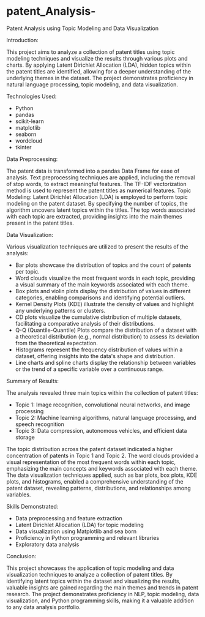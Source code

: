 # patent_Analysis-
Patent Analysis using Topic Modeling and Data Visualization

Introduction:

This project aims to analyze a collection of patent titles using topic modeling techniques and visualize the results through various plots and charts. By applying Latent Dirichlet Allocation (LDA), hidden topics within the patent titles are identified, allowing for a deeper understanding of the underlying themes in the dataset. The project demonstrates proficiency in natural language processing, topic modeling, and data visualization.

Technologies Used:

- Python
- pandas
- scikit-learn
- matplotlib
- seaborn
- wordcloud
- tkinter

Data Preprocessing:

The patent data is transformed into a pandas Data Frame for ease of analysis. Text preprocessing techniques are applied, including the removal of stop words, to extract meaningful features. The TF-IDF vectorization method is used to represent the patent titles as numerical features.
Topic Modeling:
Latent Dirichlet Allocation (LDA) is employed to perform topic modeling on the patent dataset. By specifying the number of topics, the algorithm uncovers latent topics within the titles. The top words associated with each topic are extracted, providing insights into the main themes present in the patent titles.

Data Visualization:

Various visualization techniques are utilized to present the results of the analysis:
- Bar plots showcase the distribution of topics and the count of patents per topic.
- Word clouds visualize the most frequent words in each topic, providing a visual summary of the main keywords associated with each theme.
- Box plots and violin plots display the distribution of values in different categories, enabling comparisons and identifying potential outliers.
- Kernel Density Plots (KDE) illustrate the density of values and highlight any underlying patterns or clusters.
- CD plots visualize the cumulative distribution of multiple datasets, facilitating a comparative analysis of their distributions.
- Q-Q (Quantile-Quantile) Plots compare the distribution of a dataset with a theoretical distribution (e.g., normal distribution) to assess its deviation from the theoretical expectation.
- Histograms represent the frequency distribution of values within a dataset, offering insights into the data's shape and distribution.
- Line charts and spline charts display the relationship between variables or the trend of a specific variable over a continuous range.

Summary of Results:

The analysis revealed three main topics within the collection of patent titles:
- Topic 1: Image recognition, convolutional neural networks, and image processing
- Topic 2: Machine learning algorithms, natural language processing, and speech recognition
- Topic 3: Data compression, autonomous vehicles, and efficient data storage

The topic distribution across the patent dataset indicated a higher concentration of patents in Topic 1 and Topic 2. The word clouds provided a visual representation of the most frequent words within each topic, emphasizing the main concepts and keywords associated with each theme.
The data visualization techniques applied, such as bar plots, box plots, KDE plots, and histograms, enabled a comprehensive understanding of the patent dataset, revealing patterns, distributions, and relationships among variables.


Skills Demonstrated:

- Data preprocessing and feature extraction
- Latent Dirichlet Allocation (LDA) for topic modeling
- Data visualization using Matplotlib and sea born
- Proficiency in Python programming and relevant libraries
- Exploratory data analysis

Conclusion:

This project showcases the application of topic modeling and data visualization techniques to analyze a collection of patent titles. By identifying latent topics within the dataset and visualizing the results, valuable insights are gained regarding the main themes and trends in patent research. The project demonstrates proficiency in NLP, topic modeling, data visualization, and Python programming skills, making it a valuable addition to any data analysis portfolio.
